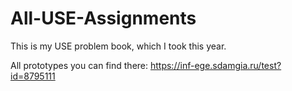 # All-USE-Assignments
This is my USE problem book, which I took this year.

All prototypes you can find there: https://inf-ege.sdamgia.ru/test?id=8795111

